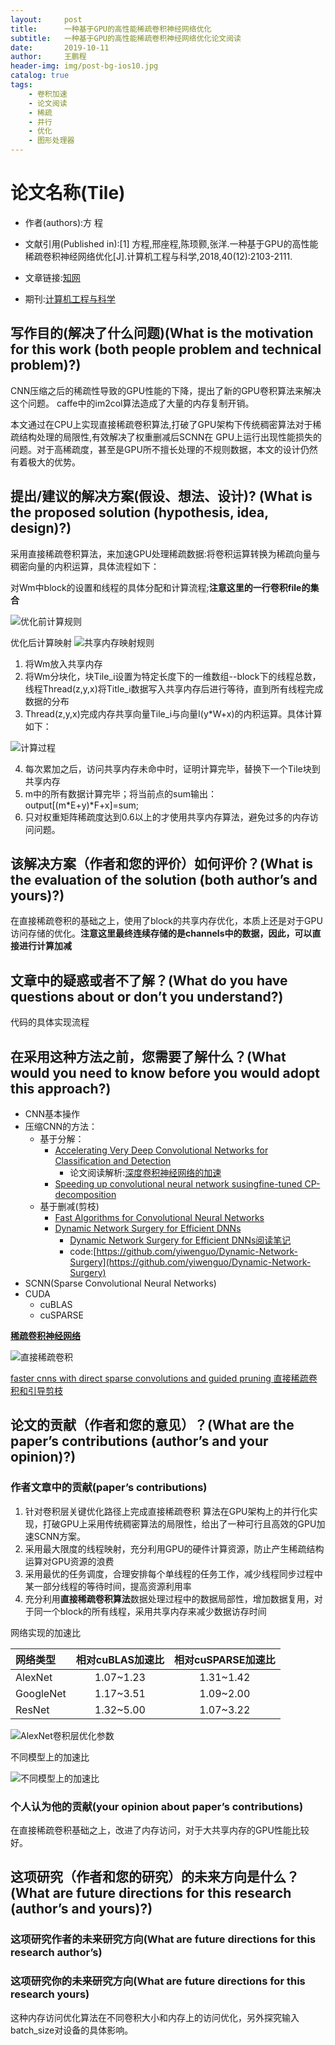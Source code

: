 ```yaml
---
layout:     post
title:      一种基于GPU的高性能稀疏卷积神经网络优化
subtitle:   一种基于GPU的高性能稀疏卷积神经网络优化论文阅读 
date:       2019-10-11
author:     王鹏程
header-img: img/post-bg-ios10.jpg
catalog: true
tags:
    - 卷积加速
    - 论文阅读
    - 稀疏
    - 并行
    - 优化
    - 图形处理器
---
```


# 论文名称(Tile)

- 作者(authors):方 程
- 文献引用(Published in):[1] 方程,邢座程,陈顼颢,张洋.一种基于GPU的高性能稀疏卷积神经网络优化[J].计算机工程与科学,2018,40(12):2103-2111.

- 文章链接:[知网](https://kns.cnki.net/KCMS/detail/detail.aspx?dbcode=CJFQ&dbname=CJFDLAST2019&filename=JSJK201812002&v=MDAzNTZWNzNQTHo3QlpiRzRIOW5Oclk5RlpvUjhlWDFMdXhZUzdEaDFUM3FUcldNMUZyQ1VSTE9lWitkdUZDam4=)
- 期刊:[计算机工程与科学](http://navi.cnki.net/KNavi/JournalDetail?pcode=CJFD&pykm=JSJK)


## 写作目的(解决了什么问题)(What is the motivation for this work (both people problem and technical problem)?)

CNN压缩之后的稀疏性导致的GPU性能的下降，提出了新的GPU卷积算法来解决这个问题。
caffe中的im2col算法造成了大量的内存复制开销。

本文通过在CPU上实现直接稀疏卷积算法,打破了GPU架构下传统稠密算法对于稀疏结构处理的局限性,有效解决了权重删减后SCNN在
GPU上运行出现性能损失的问题。对于高稀疏度，甚至是GPU所不擅长处理的不规则数据，本文的设计仍然有着极大的优势。

## 提出/建议的解决方案(假设、想法、设计)? (What is the proposed solution (hypothesis, idea, design)?)

采用直接稀疏卷积算法，来加速GPU处理稀疏数据:将卷积运算转换为稀疏向量与稠密向量的内积运算，具体流程如下：

对Wm中block的设置和线程的具体分配和计算流程;**注意这里的一行卷积file的集合**

![优化前计算规则](https://wangpengcheng.github.io/img/2019-10-13-10-36-14.png)

优化后计算映射
![共享内存映射规则](https://wangpengcheng.github.io/img/2019-10-13-10-34-06.png)

1. 将Wm放入共享内存
2. 将Wm分块化，块Tile_i设置为特定长度下的一维数组--block下的线程总数，线程Thread(z,y,x)将Title_i数据写入共享内存后进行等待，直到所有线程完成数据的分布
3. Thread(z,y,x)完成内存共享向量Tile_i与向量I(y*W+x)的内积运算。具体计算如下：

![计算过程](https://wangpengcheng.github.io/img/2019-10-13-10-57-16.png)

4. 每次累加之后，访问共享内存未命中时，证明计算完毕，替换下一个Tile块到共享内存
5. m中的所有数据计算完毕；将当前点的sum输出：output[(m*E+y)*F+x]=sum;
6. 只对权重矩阵稀疏度达到0.6以上的才使用共享内存算法，避免过多的内存访问问题。

## 该解决方案（作者和您的评价）如何评价？(What is the evaluation of the solution (both author’s and yours)?)

在直接稀疏卷积的基础之上，使用了block的共享内存优化，本质上还是对于GPU访问存储的优化。**注意这里最终连续存储的是channels中的数据，因此，可以直接进行计算加减**

## 文章中的疑惑或者不了解？(What do you have questions about or don’t you understand?)

代码的具体实现流程

## 在采用这种方法之前，您需要了解什么？(What would you need to know before you would adopt this approach?)

- CNN基本操作
- 压缩CNN的方法：
  - 基于分解：
    - [Accelerating Very Deep Convolutional Networks for Classification and Detection](https://www.semanticscholar.org/paper/Accelerating-Very-Deep-Convolutional-Networks-for-Zhang-Zou/b89d7f7439cab841934a1ede06bf6b1f593c754f)
      - 论文阅读解析:[深度卷积神经网络的加速](https://blog.csdn.net/weixin_41977410/article/details/83106099)
    - [Speeding up convolutional neural network susingfine-tuned CP-decomposition](https://arxiv.org/abs/1412.6553)
  - 基于删减(剪枝)
    - [Fast Algorithms for Convolutional Neural Networks](https://arxiv.org/abs/1509.09308v2)
    - [Dynamic Network Surgery for Efficient DNNs](http://arxiv.org/abs/1608.04493)
      - [Dynamic Network Surgery for Efficient DNNs阅读笔记](https://blog.csdn.net/zhangjunhit/article/details/53218211)
      - code:[https://github.com/yiwenguo/Dynamic-Network-Surgery](https://github.com/yiwenguo/Dynamic-Network-Surgery)
- SCNN(Sparse Convolutional Neural Networks)
- CUDA
  - cuBLAS
  - cuSPARSE

**[稀疏卷积神经网络](https://www.jianshu.com/p/dd67c2b56a28)**

![直接稀疏卷积](https://wangpengcheng.github.io/img/2019-10-12-12-49-05.png)

[faster cnns with direct sparse convolutions and guided pruning 直接稀疏卷积和引导剪枝](https://blog.csdn.net/yyl424525/article/details/96327035#Direct_Sparse_Convolution_42)

## 论文的贡献（作者和您的意见）？(What are the paper’s contributions (author’s and your opinion)?)

### 作者文章中的贡献(paper’s contributions)

1. 针对卷积层关键优化路径上完成直接稀疏卷积 算法在GPU架构上的并行化实现，打破GPU上采用传统稠密算法的局限性，给出了一种可行且高效的GPU加速SCNN方案。
2. 采用最大限度的线程映射，充分利用GPU的硬件计算资源，防止产生稀疏结构运算对GPU资源的浪费
3. 采用最优的任务调度，合理安排每个单线程的任务工作，减少线程同步过程中某一部分线程的等待时间，提高资源利用率
4. 充分利用**直接稀疏卷积算法**数据处理过程中的数据局部性，增加数据复用，对于同一个block的所有线程，采用共享内存来减少数据访存时间

网络实现的加速比

|网络类型|相对cuBLAS加速比|相对cuSPARSE加速比|
|:---|:---:|:----:|
|AlexNet|1.07~1.23|1.31~1.42|
|GoogleNet|1.17~3.51|1.09~2.00|
|ResNet|1.32~5.00|1.07~3.22|

![AlexNet卷积层优化参数](https://wangpengcheng.github.io/img/2019-10-13-11-06-55.png)

不同模型上的加速比

![不同模型上的加速比](https://wangpengcheng.github.io/img/2019-10-13-11-10-42.png)

### 个人认为他的贡献(your opinion about paper’s contributions)


在直接稀疏卷积基础之上，改进了内存访问，对于大共享内存的GPU性能比较好。

## 这项研究（作者和您的研究）的未来方向是什么？(What are future directions for this research (author’s and yours)?)



### 这项研究作者的未来研究方向(What are future directions for this research author’s)



### 这项研究你的未来研究方向(What are future directions for this research yours)

这种内存访问优化算法在不同卷积大小和内存上的访问优化，另外探究输入batch_size对设备的具体影响。